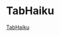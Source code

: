 # TabHaiku

[TabHaiku](https://github.com/lunamoth/TabHaiku/blob/main/250930_TabHaiku.png?raw=true)

